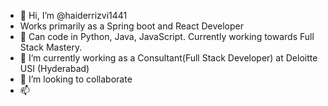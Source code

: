 - 👋 Hi, I’m @haiderrizvi1441
-   Works primarily as a Spring boot and React Developer
- 👀 Can code in Python, Java, JavaScript. Currently working towards Full Stack Mastery.
- 🌱 I’m currently working as a Consultant(Full Stack Developer) at Deloitte USI (Hyderabad)
- 💞️ I’m looking to collaborate
- 📫 


<!---
haiderrizvi1441/haiderrizvi1441 is a ✨ special ✨ repository because its `README.md` (this file) appears on your GitHub profile.
You can click the Preview link to take a look at your changes.
--->
